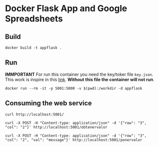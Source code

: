 # Docker Flask App and Google Spreadsheets

## Build

```
docker build -t appflask .
```

## Run

**IMMPORTANT** For run this container you need the key/toker file `key.json`. This work is inspire in this [link](https://gspread.readthedocs.io/en/latest/oauth2.html).
**Without this file the container will not run**.

```
docker run --rm -it -p 5001:5000 -v $(pwd):/workdir -d appflask
```

## Consuming the web service

```
curl http://localhost:5001/
```

```
curl -X POST -H "Content-type: application/json" -d '{"row": "3", "col": "2"}' http://localhost:5001/obtenervalor
```

```
curl -X POST -H "Content-type: application/json" -d '{"row": "3", "col": "2", "val": "message"}' http://localhost:5001/ponervalor
```

